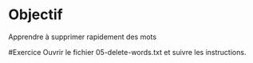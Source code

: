 # Objectif
Apprendre à supprimer rapidement des mots

#Exercice
Ouvrir le fichier 05-delete-words.txt et suivre les instructions.